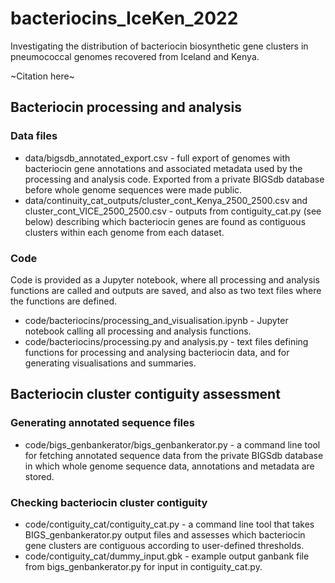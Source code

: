 # bacteriocins_IceKen_2022

Investigating the distribution of bacteriocin biosynthetic gene clusters in pneumococcal genomes recovered from Iceland and Kenya. 

~Citation here~ 

## Bacteriocin processing and analysis 

### Data files
* data/bigsdb_annotated_export.csv - full export of genomes with bacteriocin gene annotations and associated metadata used by the processing and analysis code. Exported from a private BIGSdb database before whole genome sequences were made public. 
* data/continuity_cat_outputs/cluster_cont_Kenya_2500_2500.csv and cluster_cont_VICE_2500_2500.csv - outputs from contiguity_cat.py (see below) describing which bacteriocin genes are found as contiguous clusters within each genome from each dataset. 

### Code 
Code is provided as a Jupyter notebook, where all processing and analysis functions are called and outputs are saved, and also as two text files where the functions are defined. 

* code/bacteriocins/processing_and_visualisation.ipynb - Jupyter notebook calling all processing and analysis functions. 
* code/bacteriocins/processing.py and analysis.py - text files defining functions for processing and analysing bacteriocin data, and for generating visualisations and summaries. 

## Bacteriocin cluster contiguity assessment 

### Generating annotated sequence files 
* code/bigs_genbankerator/bigs_genbankerator.py - a command line tool for fetching annotated sequence data from the private BIGSdb database in which whole genome sequence data, annotations and metadata are stored. 

### Checking bacteriocin cluster contiguity 
* code/contiguity_cat/contiguity_cat.py - a command line tool that takes BIGS_genbankerator.py output files and assesses which bacteriocin gene clusters are contiguous according to user-defined thresholds. 
* code/contiguity_cat/dummy_input.gbk - example output ganbank file from bigs_genbankerator.py for input in contiguity_cat.py. 
